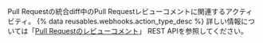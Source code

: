 Pull Requestの統合diff中のPull Requestレビューコメントに関連するアクティビティ。 {% data reusables.webhooks.action_type_desc %} 詳しい情報については「[Pull Requestのレビューコメント](/rest/reference/pulls#comments)」 REST APIを参照してください。
